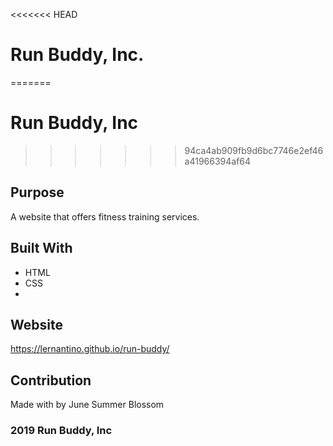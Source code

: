 <<<<<<< HEAD
# Run Buddy, Inc.
=======
# Run Buddy, Inc
>>>>>>> 94ca4ab909fb9d6bc7746e2ef46a41966394af64

## Purpose
A website that offers fitness training services.

## Built With
* HTML
* CSS
* 
## Website
https://lernantino.github.io/run-buddy/

## Contribution
Made with by June Summer Blossom

### 2019 Run Buddy, Inc 
